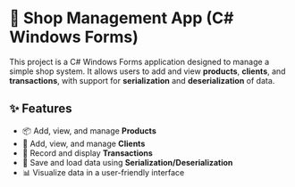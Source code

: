 # 🛒 Shop Management App (C# Windows Forms)

This project is a C# Windows Forms application designed to manage a simple shop system. It allows users to add and view **products**, **clients**, and **transactions**, with support for **serialization** and **deserialization** of data.

## ✨ Features

- 📦 Add, view, and manage **Products**
- 🧍 Add, view, and manage **Clients**
- 💸 Record and display **Transactions**
- 💾 Save and load data using **Serialization/Deserialization**
- 📊 Visualize data in a user-friendly interface

